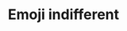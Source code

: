---
title: Emoji indifferent
tags: ["emoji", "indifferent", "apathetic", "unconcerned", "disinterested", "neutral", "uninvolved"]
icon: emoji-indifferent
svg: '<svg xmlns="http://www.w3.org/2000/svg" width="24" height="24" fill="none" viewBox="0 0 24 24" stroke-width="1.5" stroke-linecap="round" stroke-linejoin="round" stroke="currentColor"><circle cx="12" cy="12" r="9"/><path d="M9 15.5h6m-5.5-5V10m5 .5V10"/></svg>'
---
